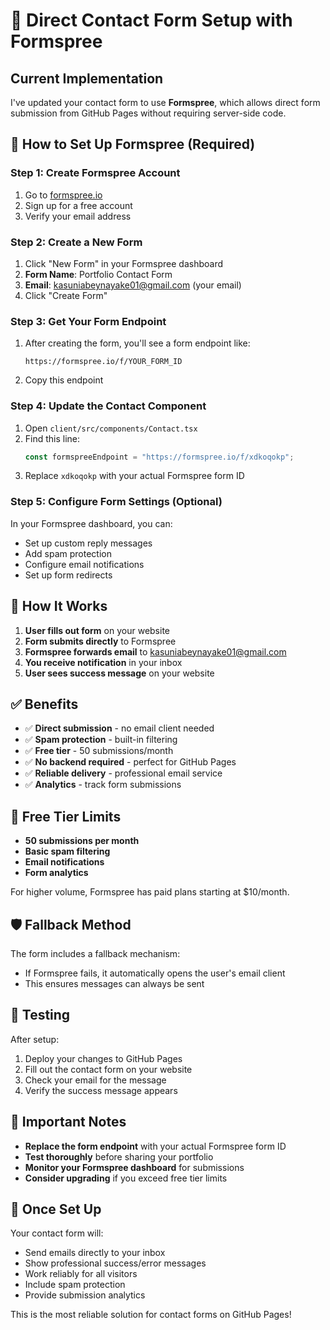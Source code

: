 # 📧 Direct Contact Form Setup with Formspree

## Current Implementation

I've updated your contact form to use **Formspree**, which allows direct form submission from GitHub Pages without requiring server-side code.

## 🚀 How to Set Up Formspree (Required)

### Step 1: Create Formspree Account
1. Go to [formspree.io](https://formspree.io/)
2. Sign up for a free account
3. Verify your email address

### Step 2: Create a New Form
1. Click "New Form" in your Formspree dashboard
2. **Form Name**: Portfolio Contact Form
3. **Email**: kasuniabeynayake01@gmail.com (your email)
4. Click "Create Form"

### Step 3: Get Your Form Endpoint
1. After creating the form, you'll see a form endpoint like:
   ```
   https://formspree.io/f/YOUR_FORM_ID
   ```
2. Copy this endpoint

### Step 4: Update the Contact Component
1. Open `client/src/components/Contact.tsx`
2. Find this line:
   ```typescript
   const formspreeEndpoint = "https://formspree.io/f/xdkoqokp";
   ```
3. Replace `xdkoqokp` with your actual Formspree form ID

### Step 5: Configure Form Settings (Optional)
In your Formspree dashboard, you can:
- Set up custom reply messages
- Add spam protection
- Configure email notifications
- Set up form redirects

## 🎯 How It Works

1. **User fills out form** on your website
2. **Form submits directly** to Formspree
3. **Formspree forwards email** to kasuniabeynayake01@gmail.com
4. **You receive notification** in your inbox
5. **User sees success message** on your website

## ✅ Benefits

- ✅ **Direct submission** - no email client needed
- ✅ **Spam protection** - built-in filtering
- ✅ **Free tier** - 50 submissions/month
- ✅ **No backend required** - perfect for GitHub Pages
- ✅ **Reliable delivery** - professional email service
- ✅ **Analytics** - track form submissions

## 🔧 Free Tier Limits

- **50 submissions per month**
- **Basic spam filtering**
- **Email notifications**
- **Form analytics**

For higher volume, Formspree has paid plans starting at $10/month.

## 🛡️ Fallback Method

The form includes a fallback mechanism:
- If Formspree fails, it automatically opens the user's email client
- This ensures messages can always be sent

## 📝 Testing

After setup:
1. Deploy your changes to GitHub Pages
2. Fill out the contact form on your website
3. Check your email for the message
4. Verify the success message appears

## 🚨 Important Notes

- **Replace the form endpoint** with your actual Formspree form ID
- **Test thoroughly** before sharing your portfolio
- **Monitor your Formspree dashboard** for submissions
- **Consider upgrading** if you exceed free tier limits

## 🎉 Once Set Up

Your contact form will:
- Send emails directly to your inbox
- Show professional success/error messages
- Work reliably for all visitors
- Include spam protection
- Provide submission analytics

This is the most reliable solution for contact forms on GitHub Pages!
